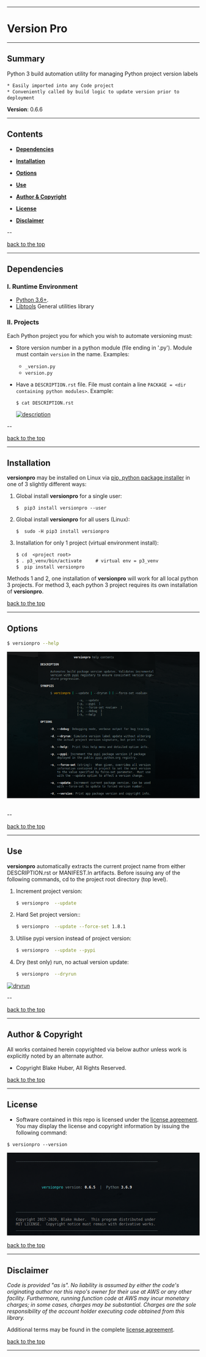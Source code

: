 <a name="top"></a>
* * *
# Version Pro
* * *

## Summary

Python 3 build automation utility for managing Python project version labels

    * Easily imported into any Code project
    * Conveniently called by build logic to update version prior to deployment

**Version**: 0.6.6

* * *

## Contents

* [**Dependencies**](#dependencies)

* [**Installation**](#installation)

* [**Options**](#options)

* [**Use**](#use)

* [**Author & Copyright**](#author--copyright)

* [**License**](#license)

* [**Disclaimer**](#disclaimer)

--

[back to the top](#top)

* * *

## Dependencies

### I. Runtime Environment

* [Python 3.6+](https://docs.python.org/3/).
* [Libtools](https://github.com/fstab50/libtools) General utilities library

### II. Projects

Each Python project you for which you wish to automate versioning must:

* Store version number in a python module (file ending in '.py').  Module must contain `version` in the name.  Examples:
    * `_version.py`
    * `version.py`

* Have a `DESCRIPTION.rst` file.  File must contain a line `PACKAGE = <dir containing python modules>`. Example:

    ```
    $ cat DESCRIPTION.rst
    ```

    [![description](./assets/description.rst.png)](http://images.awspros.world/versionpro/description.rst.png)&nbsp;

--

[back to the top](#top)

* * *
## Installation

**versionpro** may be installed on Linux via [pip, python package installer](https://pypi.org/project/pip) in one of 3 slightly different ways:

1. Global install **versionpro** for a single user:

    ```
    $  pip3 install versionpro --user
    ```

2. Global install **versionpro** for all users (Linux):

    ```
    $  sudo -H pip3 install versionpro
    ```

3. Installation for only 1 project (virtual environment install):

    ```
    $ cd  <project root>
    $ . p3_venv/bin/activate     # virtual env = p3_venv
    $  pip install versionpro
    ```

Methods 1 and 2, one installation of **versionpro** will work for all local python 3 projects. For method 3, each python 3 project requires its own installation of **versionpro**.

[back to the top](#top)

* * *
## Options

```bash
$ versionpro --help
```

[![help](./assets/help-menu.png)](http://images.awspros.world/versionpro/help-menu.png)&nbsp;

--

[back to the top](#top)

* * *
## Use

**versionpro** automatically extracts the current project name from either DESCRIPTION.rst or MANIFEST.ln artifacts. Before issuing any of the following commands, cd to the project root directory (top level).


1. Increment project version:

    ```bash
    $ versionpro  --update
    ```

2. Hard Set project version::

    ```bash
    $ versionpro  --update --force-set 1.8.1
    ```

3. Utilise pypi version instead of project version:

    ```bash
    $ versionpro  --update --pypi
    ```

4. Dry (test only) run, no actual version update:

    ```bash
    $ versionpro  --dryrun
    ```

[![dryrun](./assets/dryrun.png)](http://images.awspros.world/versionpro/dryrun.png)&nbsp;

--

[back to the top](#top)

* * *

## Author & Copyright

All works contained herein copyrighted via below author unless work is explicitly noted by an alternate author.

* Copyright Blake Huber, All Rights Reserved.

[back to the top](#top)

* * *

## License

* Software contained in this repo is licensed under the [license agreement](./LICENSE.md).  You may display the license and copyright information by issuing the following command:

```
$ versionpro --version
```

<p align="center">
    <a href="http://images.awspros.world/versionpro/version-copyright.png" target="_blank"><img src="./assets/version-copyright.png">
</p>

[back to the top](#top)

* * *

## Disclaimer

*Code is provided "as is". No liability is assumed by either the code's originating author nor this repo's owner for their use at AWS or any other facility. Furthermore, running function code at AWS may incur monetary charges; in some cases, charges may be substantial. Charges are the sole responsibility of the account holder executing code obtained from this library.*

Additional terms may be found in the complete [license agreement](./LICENSE.md).

[back to the top](#top)

* * *
